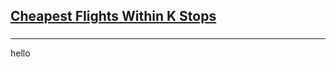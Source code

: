 <h2><a href="https://leetcode.com/problems/cheapest-flights-within-k-stops/submissions/885720065/">Cheapest Flights Within K Stops</a></h2><h3></h3><hr>hello